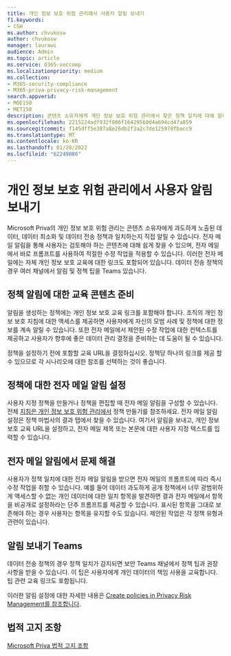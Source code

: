 ```yaml
---
title: 개인 정보 보호 위험 관리에서 사용자 알림 보내기
f1.keywords:
- CSH
ms.author: chvukosw
author: chvukosw
manager: laurawi
audience: Admin
ms.topic: article
ms.service: O365-seccomp
ms.localizationpriority: medium
ms.collection:
- M365-security-compliance
- M365-priva-privacy-risk-management
search.appverid:
- MOE150
- MET150
description: 콘텐츠 소유자에게 개인 정보 보호 위험 관리에서 찾은 정책 일치에 대해 알리는 방법과 이러한 전자 메일 알림을 사용하여 문제를 수정하는 방법을 알아보겠습니다.
ms.openlocfilehash: 2215224adf932f806f16429560d4a694cd47a859
ms.sourcegitcommit: f145dff5e387a8e26db2f3a2c7de125978fbacc9
ms.translationtype: MT
ms.contentlocale: ko-KR
ms.lasthandoff: 01/28/2022
ms.locfileid: "62249086"
---
```

# <a name="send-user-notifications-in-privacy-risk-management"></a>개인 정보 보호 위험 관리에서 사용자 알림 보내기

Microsoft Priva의 개인 정보 보호 위험 관리는 콘텐츠 소유자에게 과도하게 노출된 데이터, 데이터 최소화 및 데이터 전송 정책과 일치하는지 직접 알릴 수 있습니다. 전자 메일 알림을 통해 사용자는 검토해야 하는 콘텐츠에 대해 쉽게 찾을 수 있으며, 전자 메일에서 바로 프롬프트를 사용하여 적절한 수정 작업을 적용할 수 있습니다. 이러한 전자 메일에는 자체 개인 정보 보호 교육에 대한 링크도 포함되어 있습니다. 데이터 전송 정책의 경우 여러 채널에서 알림 및 정책 팁을 Teams 있습니다.

## <a name="prepare-training-content-for-policy-notifications"></a>정책 알림에 대한 교육 콘텐츠 준비

알림을 생성하는 정책에는 개인 정보 보호 교육 링크를 포함해야 합니다. 조직의 개인 정보 보호 지침에 대한 액세스를 제공하면 사용자에게 자신의 모범 사례 및 정책에 대한 정보를 계속 알릴 수 있습니다. 또한 전자 메일에서 제안된 수정 작업에 대한 컨텍스트를 제공하고 사용자가 향후에 좋은 데이터 관리 결정을 준비하는 데 도움이 될 수 있습니다.

정책을 설정하기 전에 포함할 교육 URL을 결정하십시오. 정책당 하나의 링크를 제공 할 수 있으므로 각 시나리오에 대한 참조를 선택하는 것이 좋습니다.

## <a name="set-up-email-notifications-for-policies"></a>정책에 대한 전자 메일 알림 설정

사용자 지정 정책을 만들거나 정책을 편집할 때 전자 메일 알림을 구성할 수 있습니다. 전체 [지침은 개인 정보 보호 위험 관리에서](risk-management-policies.md) 정책 만들기를 참조하세요. 전자 메일 알림 설정은 정책 마법사의  결과 탭에서 찾을 수 있습니다. 여기서 알림을 보내고, 개인 정보 보호 교육 URL을 설정하고, 전자 메일 제목 또는 본문에 대한 사용자 지정 텍스트를 입력할 수 있습니다.

## <a name="remediate-issues-from-email-notifications"></a>전자 메일 알림에서 문제 해결

사용자가 정책 일치에 대한 전자 메일 알림을 받으면 전자 메일의 프롬프트에 따라 즉시 수정 작업을 취할 수 있습니다. 예를 들어 데이터 과도하게 공개 정책에서 너무 광범위하게 액세스할 수 없는 개인 데이터에 대한 일치 항목을 발견하면 결과 전자 메일에서 항목을 비공개로 설정하라는 단추 프롬프트를 제공할 수 있습니다. 표시된 항목을 그대로 보존해야 하는 경우 사용자는 항목을 유지할 수도 있습니다. 제안된 작업은 각 정책 유형과 관련이 있습니다.

## <a name="send-notifications-in-teams"></a>알림 보내기 Teams

데이터 전송 정책의 경우 정책 일치가 감지되면 보안 Teams 채널에서 정책 팁과 권장 사항을 받을 수 있습니다. 이 팁은 사용자에게 개인 데이터의 책임 사용을 교육합니다. 팁 관련 교육 링크도 포함됩니다.

이러한 알림 설정에 대한 자세한 내용은 [Create policies in Privacy Risk Management를 참조합니다](risk-management-policies.md#set-user-email-notifications).

## <a name="legal-disclaimer"></a>법적 고지 조항

[Microsoft Priva 법적 고지 조항](priva-disclaimer.md)
